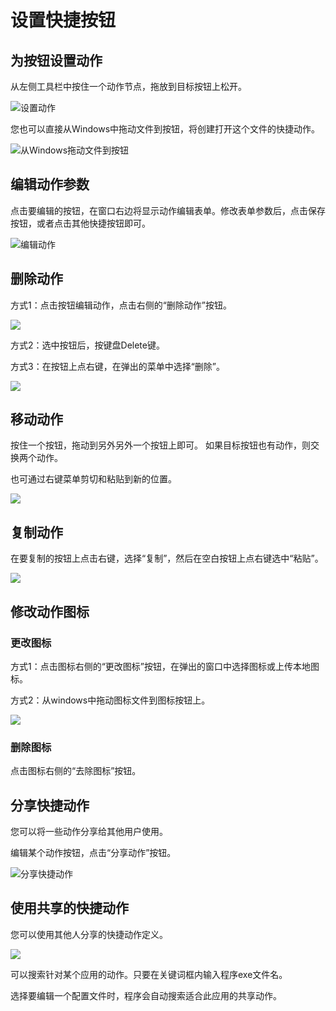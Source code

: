 # 设置快捷按钮

## 为按钮设置动作

从左侧工具栏中按住一个动作节点，拖放到目标按钮上松开。

![&#x8BBE;&#x7F6E;&#x52A8;&#x4F5C;](../../.gitbook/assets/addaction.gif)

您也可以直接从Windows中拖动文件到按钮，将创建打开这个文件的快捷动作。

![&#x4ECE;Windows&#x62D6;&#x52A8;&#x6587;&#x4EF6;&#x5230;&#x6309;&#x94AE;](../../.gitbook/assets/createfromwindows.gif)



## 编辑动作参数

点击要编辑的按钮，在窗口右边将显示动作编辑表单。修改表单参数后，点击保存按钮，或者点击其他快捷按钮即可。

![&#x7F16;&#x8F91;&#x52A8;&#x4F5C;](../../.gitbook/assets/editaction.gif)

## 删除动作

方式1：点击按钮编辑动作，点击右侧的“删除动作”按钮。

![](../../.gitbook/assets/image%20%2811%29.png)

方式2：选中按钮后，按键盘Delete键。

方式3：在按钮上点右键，在弹出的菜单中选择“删除”。

![](../../.gitbook/assets/image%20%2821%29.png)



## 移动动作

按住一个按钮，拖动到另外另外一个按钮上即可。 如果目标按钮也有动作，则交换两个动作。 

也可通过右键菜单剪切和粘贴到新的位置。

![](../../.gitbook/assets/moveaction.gif)



## 复制动作

在要复制的按钮上点击右键，选择“复制”，然后在空白按钮上点右键选中“粘贴”。

![](../../.gitbook/assets/copyaction.gif)



## 修改动作图标

### 更改图标

方式1：点击图标右侧的“更改图标”按钮，在弹出的窗口中选择图标或上传本地图标。

方式2：从windows中拖动图标文件到图标按钮上。

![](../../.gitbook/assets/changeicon.gif)

### 删除图标

点击图标右侧的“去除图标”按钮。



## 分享快捷动作

您可以将一些动作分享给其他用户使用。

编辑某个动作按钮，点击“分享动作”按钮。

![&#x5206;&#x4EAB;&#x5FEB;&#x6377;&#x52A8;&#x4F5C;](../../.gitbook/assets/shareaction.gif)

## 使用共享的快捷动作

您可以使用其他人分享的快捷动作定义。

![](../../.gitbook/assets/usesharedactions.gif)

可以搜索针对某个应用的动作。只要在关键词框内输入程序exe文件名。

选择要编辑一个配置文件时，程序会自动搜索适合此应用的共享动作。



